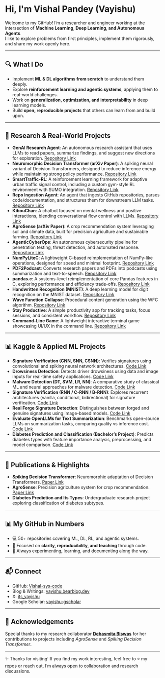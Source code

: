 # Hi, I'm Vishal Pandey (Vayishu)

Welcome to my GitHub! I’m a researcher and engineer working at the intersection of **Machine Learning, Deep Learning, and Autonomous Agents**.  
I like to explore problems from first principles, implement them rigorously, and share my work openly here.  

---

## 🔍 What I Do
- Implement **ML & DL algorithms from scratch** to understand them deeply.  
- Explore **reinforcement learning and agentic systems**, applying them to real-world challenges.  
- Work on **generalization, optimization, and interpretability** in deep learning models.  
- Build **open, reproducible projects** that others can learn from and build upon.  

---

## 🔬 Research & Real-World Projects

- **GenAI Research Agent**: An autonomous research assistant that uses LLMs to read papers, summarize findings, and suggest new directions for exploration.  [Repository Link](https://github.com/Vishal-sys-code/genai-research-agent)
- **Neuromorphic Decision Transformer (arXiv Paper)**: A spiking neural variant of Decision Transformers, designed to reduce inference energy while maintaining strong policy performance.  [Repository Link](https://github.com/Vishal-sys-code/neuromorphic_decision_transformer)
- **SmartTraffic-RL**: A reinforcement learning framework for adaptive urban traffic signal control, including a custom gym-style RL environment with SUMO integration.  [Repository Link](https://github.com/Vishal-sys-code/SmartTraffic-RL)
- **Repo Ingestion Agent**: An agent that ingests GitHub repositories, parses code/documentation, and structures them for downstream LLM tasks.  [Repository Link](https://github.com/Vishal-sys-code/repo-ingestion-agent)
- **KibouChan**: A chatbot focused on mental wellness and positive interactions, blending conversational flow control with LLMs.  [Repository Link](https://github.com/Vishal-sys-code/KibouChan)
- **AgroSense (arXiv Paper)**: A crop recommendation system leveraging soil and climate data, built for precision agriculture and sustainable farming.  [Repository Link](https://github.com/Vishal-sys-code/AgroSense)
- **AgenticCyberOps**: An autonomous cybersecurity pipeline for penetration testing, threat detection, and automated response.  [Repository Link](https://github.com/Vishal-sys-code/AgenticCyberOps)
- **NumPyLiteC**: A lightweight C-based reimplementation of NumPy-like operations, designed for speed and minimal footprint.  [Repository Link](https://github.com/Vishal-sys-code/NumPyLiteC)
- **PDF2Podcast**: Converts research papers and PDFs into podcasts using summarization and text-to-speech.  [Repository Link](https://github.com/Vishal-sys-code/PDF2Podcast)
- **pandas.c**: A systems-level reimplementation of core Pandas features in C, exploring performance and efficiency trade-offs. [Repository Link](https://github.com/Vishal-sys-code/pandas.c)  
- **Handwritten Recognition (MNIST)**: A deep learning model for digit recognition on the MNIST dataset.  [Repository Link](https://github.com/Vishal-sys-code/Handwritten_Recognition_from_MNIST_Dataset)
- **Wave Function Collapse**: Procedural content generation using the WFC algorithm.  [Repository Link](https://github.com/Vishal-sys-code/Wave-Function-Collapse)
- **Stay Productive**: A simple productivity app for tracking tasks, focus sessions, and consistent workflow.  [Repository Link](https://github.com/Vishal-sys-code/Stay-Productive)
- **Command-Line Game**: A lightweight interactive terminal game showcasing UI/UX in the command line.  [Repository Link](https://github.com/Vishal-sys-code/Command-Line-Game)

---

## 📊 Kaggle & Applied ML Projects

- **Signature Verification (CNN, SNN, CSNN)**: Verifies signatures using convolutional and spiking neural network architectures.  [Code Link](https://www.kaggle.com/code/tmleyncodes/signature-verification-using-cnn-snn-csnn)
- **Drowsiness Detection**: Detects driver drowsiness using data and image inputs for real-time safety applications.  [Code Link](https://www.kaggle.com/code/tmleyncodes/drowsiness-detection)
- **Malware Detection (DT, SVM, LR, NN)**: A comparative study of classical ML and neural approaches for malware detection.  [Code Link](https://www.kaggle.com/code/tmleyncodes/malware-detection-using-dt-svm-lr-nn)
- **Signature Verification (RNN / C-RNN / B-RNN)**: Explores recurrent architectures (vanilla, conditional, bidirectional) for signature verification.  [Code Link](https://www.kaggle.com/code/tmleyncodes/signature-verification-using-rnn-c-rnn-b-rnn)
- **Real Forge Signature Detection**: Distinguishes between forged and genuine signatures using image-based models.  [Code Link](https://www.kaggle.com/code/tmleyncodes/real-forge-signature-detection)
- **Evaluate OpenLLMs for Text Summarization**: Benchmarks open-source LLMs on summarization tasks, comparing quality vs inference cost. [Code Link](https://www.kaggle.com/code/tmleyncodes/evaluate-openllms-for-text-summarization)  
- **Diabetes Prediction and Classification (Bachelor’s Project)**: Predicts diabetes types with feature importance analysis, preprocessing, and model comparison.  [Code Link](https://www.kaggle.com/code/tmleyncodes/diabetes-prediction-and-it-s-types)

---

## 📝 Publications & Highlights

- **Spiking Decision Transformer**: Neuromorphic adaptation of Decision Transformers.  [Paper Link](https://arxiv.org/abs/2508.21505)
- **AgroSense**: Precision agriculture system for crop recommendation.  [Paper Link](https://arxiv.org/abs/2509.01344)
- **Diabetes Prediction and Its Types**: Undergraduate research project exploring classification of diabetes subtypes.  


---

## 📊 My GitHub in Numbers
- 💻 50+ repositories covering ML, DL, RL, and agentic systems.  
- 🧠 Focused on **clarity, reproducibility, and teaching** through code.  
- 🌱 Always experimenting, learning, and documenting along the way.  

---

## 📬 Connect
- GitHub: [Vishal-sys-code](https://github.com/Vishal-sys-code)  
- Blog & Writings: [vayishu.bearblog.dev](https://vayishu.bearblog.dev)
- X: [its_vayishu](https://x.com/its_vayishu)
- Google Scholar: [vayishu-gscholar](https://scholar.google.com/citations?user=tVAsb08AAAAJ&hl=en)

---

## 🙏 Acknowledgements

Special thanks to my research collaborator **[Debasmita Biswas]([https://github.com/debasmitabiswas](https://github.com/Debasmita19))** for her contributions to projects including *AgroSense* and *Spiking Decision Transformer*.

---

✨ Thanks for visiting! If you find my work interesting, feel free to ⭐ my repos or reach out, I’m always open to collaboration and research discussions.
